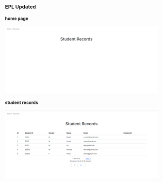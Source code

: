 ### EPL Updated


#### home page
![image](s-records.png)


#### student records
![image](s-records-1.png)